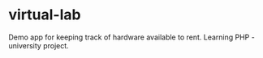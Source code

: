 # virtual-lab
Demo app for keeping track of hardware available to rent. Learning PHP - university project.

